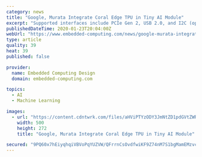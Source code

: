 ```yaml
---
category: news
title: "Google, Murata Integrate Coral Edge TPU in Tiny AI Module"
excerpt: "Supported interfaces include PCIe Gen 2, USB 2.0, and I2C (optional). The Coral Accelerator Module supports the TensorFlow Lite deep learning framework and AutoML Vision Edge computer vision modeling software. The Coral Accelerator Module will be available for sale in early 2020. For more information, visit www.coral.ai. To view performance ..."
publishedDateTime: 2020-01-23T20:04:00Z
webUrl: "https://www.embedded-computing.com/news/google-murata-integrate-coral-edge-tpu-in-tiny-ai-module"
type: article
quality: 39
heat: 39
published: false

provider:
  name: Embedded Computing Design
  domain: embedded-computing.com

topics:
  - AI
  - Machine Learning

images:
  - url: "https://content.cdntwrk.com/files/aHViPTYzODY3JmNtZD1pdGVtZWRpdG9yaW1hZ2UmZmlsZW5hbWU9aXRlbWVkaXRvcmltYWdlXzVlMjlmNzQ1NzQ1ZGMucG5nJnZlcnNpb249MDAwMCZzaWc9OTFjNjQxMjM1NDIwN2NjZGVhNjQzMTY3ZTYzZmU0OTA%253D"
    width: 500
    height: 272
    title: "Google, Murata Integrate Coral Edge TPU in Tiny AI Module"

secured: "9PQ60x7hEiyqhqiVBVoPqYUZVW/QFrrnCsOvdfwiKF9Z74nM7S1bgMamEMzvcQrNbXwGjKD5g+g0pmCqFGFT25GDtYuqn9mMPpSgxEOE7zjd77dilBl4tFmU+5Mn/HOwIgcym6eqpPiibND69oPVfCMU2QqrplHrhPFoDegFzp+HgZeUlF9JYqAse/fegity7RNOQOR/wNy+JrSLdvCruX+/wVYyJ7Q+w0s/9l0sM8BE45d2pZlres4TyvDGS12wP3fLZbv4wAHg78KWJ75+hzV0m4r7fRl23Yk73JMb5xNFCItF8SqWqN+/QyHlX4Kj;vPpO6BlCJCsJhyHmB2otaQ=="
---
```


